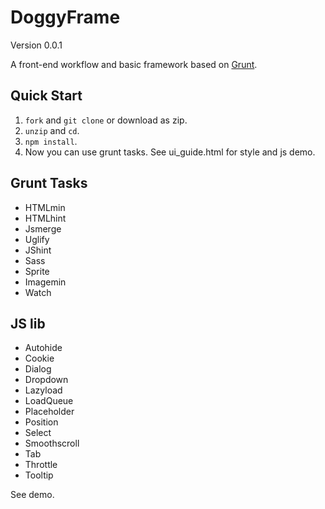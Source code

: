 # DoggyFrame

Version 0.0.1

A front-end workflow and basic framework based on [Grunt](http://gruntjs.com/).

## Quick Start

1. `fork` and `git clone` or download as zip.
2. `unzip` and `cd`.
3. `npm install`.
4. Now you can use grunt tasks. See ui_guide.html for style and js demo.

## Grunt Tasks

- HTMLmin
- HTMLhint
- Jsmerge
- Uglify
- JShint
- Sass
- Sprite
- Imagemin
- Watch

## JS lib

- Autohide
- Cookie
- Dialog
- Dropdown
- Lazyload
- LoadQueue
- Placeholder
- Position
- Select
- Smoothscroll
- Tab
- Throttle
- Tooltip

See demo.
